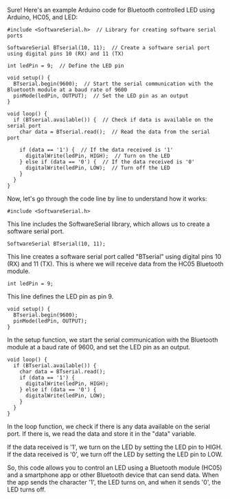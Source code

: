 

Sure! Here's an example Arduino code for Bluetooth controlled LED using Arduino, HC05, and LED:

```
#include <SoftwareSerial.h>  // Library for creating software serial ports

SoftwareSerial BTserial(10, 11);  // Create a software serial port using digital pins 10 (RX) and 11 (TX)

int ledPin = 9;  // Define the LED pin

void setup() {
  BTserial.begin(9600);  // Start the serial communication with the Bluetooth module at a baud rate of 9600
  pinMode(ledPin, OUTPUT);  // Set the LED pin as an output
}

void loop() {
  if (BTserial.available()) {  // Check if data is available on the serial port
    char data = BTserial.read();  // Read the data from the serial port
    
    if (data == '1') {  // If the data received is '1'
      digitalWrite(ledPin, HIGH);  // Turn on the LED
    } else if (data == '0') {  // If the data received is '0'
      digitalWrite(ledPin, LOW);  // Turn off the LED
    }
  }
}
```

Now, let's go through the code line by line to understand how it works:

```
#include <SoftwareSerial.h>
```
This line includes the SoftwareSerial library, which allows us to create a software serial port.

```
SoftwareSerial BTserial(10, 11);
```
This line creates a software serial port called "BTserial" using digital pins 10 (RX) and 11 (TX). This is where we will receive data from the HC05 Bluetooth module.

```
int ledPin = 9;
```
This line defines the LED pin as pin 9.

```
void setup() {
  BTserial.begin(9600);
  pinMode(ledPin, OUTPUT);
}
```
In the setup function, we start the serial communication with the Bluetooth module at a baud rate of 9600, and set the LED pin as an output.

```
void loop() {
  if (BTserial.available()) {
    char data = BTserial.read();
    if (data == '1') {
      digitalWrite(ledPin, HIGH);
    } else if (data == '0') {
      digitalWrite(ledPin, LOW);
    }
  }
}
```
In the loop function, we check if there is any data available on the serial port. If there is, we read the data and store it in the "data" variable.

If the data received is '1', we turn on the LED by setting the LED pin to HIGH. If the data received is '0', we turn off the LED by setting the LED pin to LOW.

So, this code allows you to control an LED using a Bluetooth module (HC05) and a smartphone app or other Bluetooth device that can send data. When the app sends the character '1', the LED turns on, and when it sends '0', the LED turns off.
